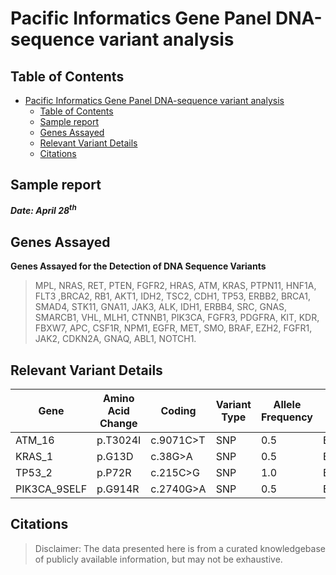 # Pacific Informatics Gene Panel DNA-sequence variant analysis

## Table of Contents
- [Pacific Informatics Gene Panel DNA-sequence variant analysis](#pacific-informatics-gene-panel-dna-sequence-variant-analysis)
  - [Table of Contents](#table-of-contents)
  - [Sample report](#sample-report)
  - [Genes Assayed](#genes-assayed)
  - [Relevant Variant Details](#relevant-variant-details)
  - [Citations](#citations)

## Sample report

***Date: April 28<sup>th</sup>***



## Genes Assayed

**Genes Assayed for the Detection of DNA Sequence Variants**

>MPL, NRAS, RET, PTEN, FGFR2, HRAS, ATM, KRAS, PTPN11, HNF1A, FLT3 ,BRCA2, RB1, AKT1, IDH2, TSC2, CDH1, TP53, ERBB2, BRCA1, SMAD4, STK11, GNA11, JAK3, ALK, IDH1, ERBB4, SRC, GNAS, SMARCB1, VHL, MLH1, CTNNB1, PIK3CA, FGFR3, PDGFRA, KIT, KDR, FBXW7, APC, CSF1R, NPM1, EGFR, MET, SMO, BRAF, EZH2, FGFR1, JAK2, CDKN2A, GNAQ, ABL1, NOTCH1.

## Relevant Variant Details

| Gene | Amino Acid Change | Coding | Variant Type | Allele Frequency | Transcrpit | Variant effect | ClinVar Significance |
| --- | --- | --- | --- | --- | --- | --- | --- |
| ATM_16 | p.T3024I | c.9071C>T | SNP | 0.5 | ENST00000452508.6_1 | MISSENSE | Uncertain_significance |
| KRAS_1 | p.G13D | c.38G>A | SNP | 0.5 | ENST00000256078.10_4 | MISSENSE | Pathogenic/Likely_pathogenic |
| TP53_2 | p.P72R | c.215C>G | SNP | 1.0 | ENST00000269305.8_4 | MISSENSE | drug_response |
| PIK3CA_9SELF | p.G914R | c.2740G>A | SNP | 0.5 | ENST00000263967.4_2 | MISSENSE | Pathogenic/Likely_pathogenic |

## Citations
> Disclaimer: The data presented here is from a curated knowledgebase of publicly available information, but may not be exhaustive.